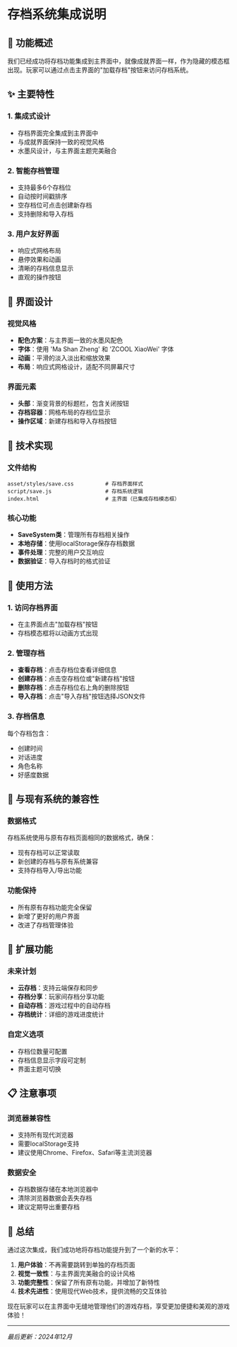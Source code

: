 # 存档系统集成说明

## 🎯 功能概述

我们已经成功将存档功能集成到主界面中，就像成就界面一样，作为隐藏的模态框出现。玩家可以通过点击主界面的"加载存档"按钮来访问存档系统。

## ✨ 主要特性

### 1. **集成式设计**
- 存档界面完全集成到主界面中
- 与成就界面保持一致的视觉风格
- 水墨风设计，与主界面主题完美融合

### 2. **智能存档管理**
- 支持最多6个存档位
- 自动按时间戳排序
- 空存档位可点击创建新存档
- 支持删除和导入存档

### 3. **用户友好界面**
- 响应式网格布局
- 悬停效果和动画
- 清晰的存档信息显示
- 直观的操作按钮

## 🎨 界面设计

### 视觉风格
- **配色方案**：与主界面一致的水墨风配色
- **字体**：使用 'Ma Shan Zheng' 和 'ZCOOL XiaoWei' 字体
- **动画**：平滑的淡入淡出和缩放效果
- **布局**：响应式网格设计，适配不同屏幕尺寸

### 界面元素
- **头部**：渐变背景的标题栏，包含关闭按钮
- **存档容器**：网格布局的存档位显示
- **操作区域**：新建存档和导入存档按钮

## 🔧 技术实现

### 文件结构
```
asset/styles/save.css          # 存档界面样式
script/save.js                 # 存档系统逻辑
index.html                     # 主界面（已集成存档模态框）
```

### 核心功能
- **SaveSystem类**：管理所有存档相关操作
- **本地存储**：使用localStorage保存存档数据
- **事件处理**：完整的用户交互响应
- **数据验证**：导入存档时的格式验证

## 📱 使用方法

### 1. **访问存档界面**
- 在主界面点击"加载存档"按钮
- 存档模态框将以动画方式出现

### 2. **管理存档**
- **查看存档**：点击存档位查看详细信息
- **创建存档**：点击空存档位或"新建存档"按钮
- **删除存档**：点击存档位右上角的删除按钮
- **导入存档**：点击"导入存档"按钮选择JSON文件

### 3. **存档信息**
每个存档包含：
- 创建时间
- 对话进度
- 角色名称
- 好感度数据

## 🔄 与现有系统的兼容性

### 数据格式
存档系统使用与原有存档页面相同的数据格式，确保：
- 现有存档可以正常读取
- 新创建的存档与原有系统兼容
- 支持存档导入/导出功能

### 功能保持
- 所有原有存档功能完全保留
- 新增了更好的用户界面
- 改进了存档管理体验

## 🚀 扩展功能

### 未来计划
- **云存档**：支持云端保存和同步
- **存档分享**：玩家间存档分享功能
- **自动存档**：游戏过程中的自动存档
- **存档统计**：详细的游戏进度统计

### 自定义选项
- 存档位数量可配置
- 存档信息显示字段可定制
- 界面主题可切换

## 📋 注意事项

### 浏览器兼容性
- 支持所有现代浏览器
- 需要localStorage支持
- 建议使用Chrome、Firefox、Safari等主流浏览器

### 数据安全
- 存档数据存储在本地浏览器中
- 清除浏览器数据会丢失存档
- 建议定期导出重要存档

## 🎉 总结

通过这次集成，我们成功地将存档功能提升到了一个新的水平：

1. **用户体验**：不再需要跳转到单独的存档页面
2. **视觉一致性**：与主界面完美融合的设计风格
3. **功能完整性**：保留了所有原有功能，并增加了新特性
4. **技术先进性**：使用现代Web技术，提供流畅的交互体验

现在玩家可以在主界面中无缝地管理他们的游戏存档，享受更加便捷和美观的游戏体验！

---

*最后更新：2024年12月*

